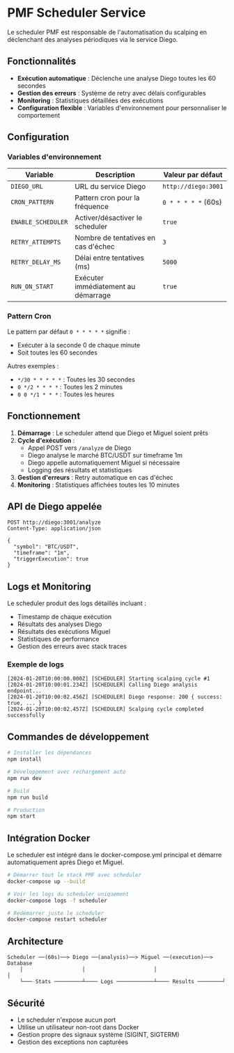 # PMF Scheduler Service

Le scheduler PMF est responsable de l'automatisation du scalping en déclenchant des analyses périodiques via le service Diego.

## Fonctionnalités

- **Exécution automatique** : Déclenche une analyse Diego toutes les 60 secondes
- **Gestion des erreurs** : Système de retry avec délais configurables
- **Monitoring** : Statistiques détaillées des exécutions
- **Configuration flexible** : Variables d'environnement pour personnaliser le comportement

## Configuration

### Variables d'environnement

| Variable | Description | Valeur par défaut |
|----------|-------------|-------------------|
| `DIEGO_URL` | URL du service Diego | `http://diego:3001` |
| `CRON_PATTERN` | Pattern cron pour la fréquence | `0 * * * * *` (60s) |
| `ENABLE_SCHEDULER` | Activer/désactiver le scheduler | `true` |
| `RETRY_ATTEMPTS` | Nombre de tentatives en cas d'échec | `3` |
| `RETRY_DELAY_MS` | Délai entre tentatives (ms) | `5000` |
| `RUN_ON_START` | Exécuter immédiatement au démarrage | `true` |

### Pattern Cron

Le pattern par défaut `0 * * * * *` signifie :
- Exécuter à la seconde 0 de chaque minute
- Soit toutes les 60 secondes

Autres exemples :
- `*/30 * * * * *` : Toutes les 30 secondes
- `0 */2 * * * *` : Toutes les 2 minutes
- `0 0 */1 * * *` : Toutes les heures

## Fonctionnement

1. **Démarrage** : Le scheduler attend que Diego et Miguel soient prêts
2. **Cycle d'exécution** :
   - Appel POST vers `/analyze` de Diego
   - Diego analyse le marché BTC/USDT sur timeframe 1m
   - Diego appelle automatiquement Miguel si nécessaire
   - Logging des résultats et statistiques
3. **Gestion d'erreurs** : Retry automatique en cas d'échec
4. **Monitoring** : Statistiques affichées toutes les 10 minutes

## API de Diego appelée

```http
POST http://diego:3001/analyze
Content-Type: application/json

{
  "symbol": "BTC/USDT",
  "timeframe": "1m",
  "triggerExecution": true
}
```

## Logs et Monitoring

Le scheduler produit des logs détaillés incluant :
- Timestamp de chaque exécution
- Résultats des analyses Diego
- Résultats des exécutions Miguel
- Statistiques de performance
- Gestion des erreurs avec stack traces

### Exemple de logs

```
[2024-01-20T10:00:00.000Z] [SCHEDULER] Starting scalping cycle #1
[2024-01-20T10:00:01.234Z] [SCHEDULER] Calling Diego analysis endpoint...
[2024-01-20T10:00:02.456Z] [SCHEDULER] Diego response: 200 { success: true, ... }
[2024-01-20T10:00:02.457Z] [SCHEDULER] Scalping cycle completed successfully
```

## Commandes de développement

```bash
# Installer les dépendances
npm install

# Développement avec rechargement auto
npm run dev

# Build
npm run build

# Production
npm start
```

## Intégration Docker

Le scheduler est intégré dans le docker-compose.yml principal et démarre automatiquement après Diego et Miguel.

```bash
# Démarrer tout le stack PMF avec scheduler
docker-compose up --build

# Voir les logs du scheduler uniquement
docker-compose logs -f scheduler

# Redémarrer juste le scheduler
docker-compose restart scheduler
```

## Architecture

```
Scheduler ──(60s)──> Diego ──(analysis)──> Miguel ──(execution)──> Database
    │                   │                      │                      │
    └─── Stats ─────────┴──── Logs ────────────┴──── Results ────────┘
```

## Sécurité

- Le scheduler n'expose aucun port
- Utilise un utilisateur non-root dans Docker
- Gestion propre des signaux système (SIGINT, SIGTERM)
- Gestion des exceptions non capturées
